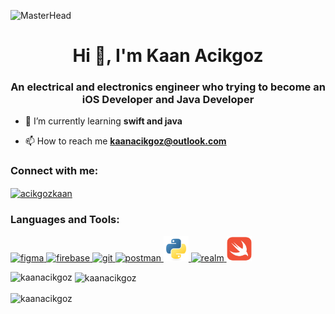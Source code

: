 ![MasterHead](https://developer.apple.com/news/images/og/apple-developer-og.png)

<h1 align="center">Hi 👋, I'm Kaan Acikgoz</h1>
<h3 align="center">An electrical and electronics engineer who trying to become an iOS Developer and Java Developer</h3>

- 🌱 I’m currently learning **swift and java**

- 📫 How to reach me **kaanacikgoz@outlook.com**

<h3 align="left">Connect with me:</h3>
<p align="left">
<a href="https://linkedin.com/in/acikgozkaan" target="blank"><img align="center" src="https://raw.githubusercontent.com/rahuldkjain/github-profile-readme-generator/master/src/images/icons/Social/linked-in-alt.svg" alt="acikgozkaan" height="30" width="40" /></a>
</p>

<h3 align="left">Languages and Tools:</h3>
<p align="left"> <a href="https://www.figma.com/" target="_blank" rel="noreferrer"> <img src="https://www.vectorlogo.zone/logos/figma/figma-icon.svg" alt="figma" width="40" height="40"/> </a> <a href="https://firebase.google.com/" target="_blank" rel="noreferrer"> <img src="https://www.vectorlogo.zone/logos/firebase/firebase-icon.svg" alt="firebase" width="40" height="40"/> </a> <a href="https://git-scm.com/" target="_blank" rel="noreferrer"> <img src="https://www.vectorlogo.zone/logos/git-scm/git-scm-icon.svg" alt="git" width="40" height="40"/> </a> <a href="https://postman.com" target="_blank" rel="noreferrer"> <img src="https://www.vectorlogo.zone/logos/getpostman/getpostman-icon.svg" alt="postman" width="40" height="40"/> </a> <a href="https://www.python.org" target="_blank" rel="noreferrer"> <img src="https://raw.githubusercontent.com/devicons/devicon/master/icons/python/python-original.svg" alt="python" width="40" height="40"/> </a> <a href="https://realm.io/" target="_blank" rel="noreferrer"> <img src="https://raw.githubusercontent.com/bestofjs/bestofjs-webui/8665e8c267a0215f3159df28b33c365198101df5/public/logos/realm.svg" alt="realm" width="40" height="40"/> </a> <a href="https://developer.apple.com/swift/" target="_blank" rel="noreferrer"> <img src="https://raw.githubusercontent.com/devicons/devicon/master/icons/swift/swift-original.svg" alt="swift" width="40" height="40"/> </a> </p>

<p><img align="left" src="https://github-readme-stats.vercel.app/api/top-langs?username=kaanacikgoz&show_icons=true&locale=en&layout=compact" alt="kaanacikgoz" /></p>

<p>&nbsp;<img align="center" src="https://github-readme-stats.vercel.app/api?username=kaanacikgoz&show_icons=true&locale=en" alt="kaanacikgoz" /></p>

<p><img align="center" src="https://github-readme-streak-stats.herokuapp.com/?user=kaanacikgoz&" alt="kaanacikgoz" /></p>
